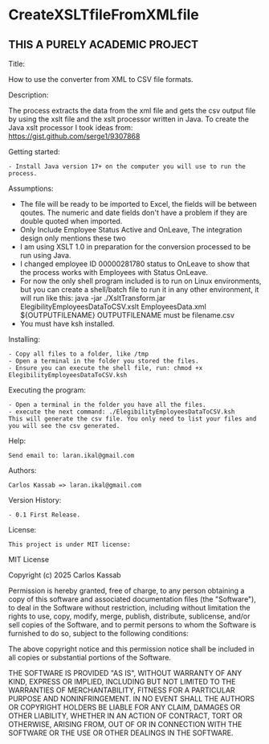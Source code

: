 # CreateXSLTfileFromXMLfile

## THIS A PURELY ACADEMIC PROJECT

Title: 

How to use the converter from XML to CSV file formats.


Description: 

The process extracts the data from the xml file and gets the csv output file 
by using the xslt file and the xslt processor written in Java.
To create the Java xslt processor I took ideas from: https://gist.github.com/serge1/9307868

Getting started:

	- Install Java version 17+ on the computer you will use to run the process.
	

Assumptions:

- The file will be ready to be imported to Excel, the fields will be between qoutes. The numeric and date fields 
	don't have a problem if they are double quoted when imported.
- Only Include Employee Status Active and OnLeave, The integration design only mentions these two
- I am using XSLT 1.0 in preparation for the conversion processed to be run using Java.
- I changed employee ID 00000281780 status to OnLeave to show that the process works with Employees with Status OnLeave.
- For now the only shell program included is to run on Linux environments, but you can create a shell/batch file to run it 
	in any other environment, it will run like this:
	java -jar ./XsltTransform.jar ElegibilityEmployeesDataToCSV.xslt EmployeesData.xml ${OUTPUTFILENAME}
	OUTPUTFILENAME must be filename.csv
- You must have ksh installed.

Installing:

	- Copy all files to a folder, like /tmp
	- Open a terminal in the folder you stored the files.
	- Ensure you can execute the shell file, run: chmod +x ElegibilityEmployeesDataToCSV.ksh 
	
Executing the program:

	- Open a terminal in the folder you have all the files.
	- execute the next command: ./ElegibilityEmployeesDataToCSV.ksh
	This will generate the csv file. You only need to list your files and you will see the csv generated.
	

Help:

	Send email to: laran.ikal@gmail.com

Authors:

	Carlos Kassab => laran.ikal@gmail.com

Version History:

	- 0.1 First Release.
	
License:

	This project is under MIT license:
	
	
MIT License

Copyright (c) 2025 Carlos Kassab

Permission is hereby granted, free of charge, to any person obtaining a copy
of this software and associated documentation files (the "Software"), to deal
in the Software without restriction, including without limitation the rights
to use, copy, modify, merge, publish, distribute, sublicense, and/or sell
copies of the Software, and to permit persons to whom the Software is
furnished to do so, subject to the following conditions:

The above copyright notice and this permission notice shall be included in all
copies or substantial portions of the Software.

THE SOFTWARE IS PROVIDED "AS IS", WITHOUT WARRANTY OF ANY KIND, EXPRESS OR
IMPLIED, INCLUDING BUT NOT LIMITED TO THE WARRANTIES OF MERCHANTABILITY,
FITNESS FOR A PARTICULAR PURPOSE AND NONINFRINGEMENT. IN NO EVENT SHALL THE
AUTHORS OR COPYRIGHT HOLDERS BE LIABLE FOR ANY CLAIM, DAMAGES OR OTHER
LIABILITY, WHETHER IN AN ACTION OF CONTRACT, TORT OR OTHERWISE, ARISING FROM,
OUT OF OR IN CONNECTION WITH THE SOFTWARE OR THE USE OR OTHER DEALINGS IN THE
SOFTWARE.



